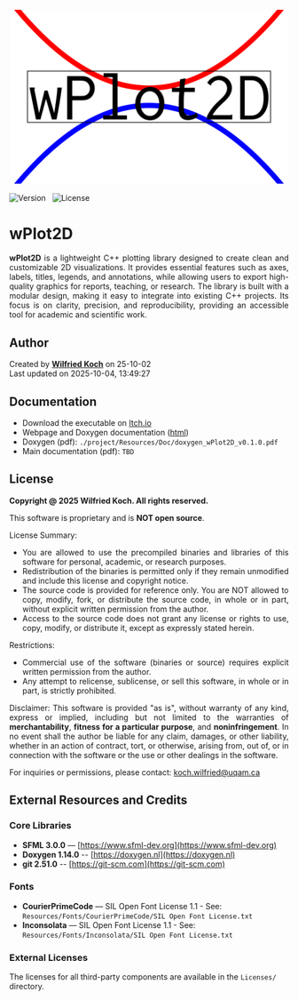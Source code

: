 <p align=center> <img src="project/Resources/Images/wPlot2D_logo.png" alt="Project Logo" width="500"/> </p>

![Version](https://img.shields.io/badge/version-0.1.0-blue) &nbsp;
![License](https://img.shields.io/badge/license-Proprietary-lightgrey)

# wPlot2D

<div align="justify">
<strong>wPlot2D</strong> is a lightweight C++ plotting library designed to create clean and customizable 2D visualizations.
It provides essential features such as axes, labels, titles, legends, and annotations, while allowing users to
export high-quality graphics for reports, teaching, or research. The library is built with a modular design,
making it easy to integrate into existing C++ projects. Its focus is on clarity, precision, and reproducibility,
providing an accessible tool for academic and scientific work.
</div>


## Author

Created by [**Wilfried Koch**](https://weconomikus.github.io/wilfried-koch-page/) on 25-10-02  
Last updated on 2025-10-04, 13:49:27  


## Documentation

- Download the executable on [Itch.io](https://weconomikus.itch.io/wPlot2D)
- Webpage and Doxygen documentation ([html](https://weconomikus.github.io/wilfried-koch-page/wPlot2DPage/wPlot2D))
- Doxygen (pdf): `./project/Resources/Doc/doxygen_wPlot2D_v0.1.0.pdf`
- Main documentation (pdf): `TBD`


## License

<div align="justify">
<strong>Copyright @ 2025 Wilfried Koch. All rights reserved.</strong>  

This software is proprietary and is **NOT open source**.

License Summary:  
- You are allowed to use the precompiled binaries and libraries of this software
for personal, academic, or research purposes.
- Redistribution of the binaries is permitted only if they remain unmodified
and include this license and copyright notice.
- The source code is provided for reference only. You are NOT allowed to copy,
modify, fork, or distribute the source code, in whole or in part, without
explicit written permission from the author.
- Access to the source code does not grant any license or rights to use,
copy, modify, or distribute it, except as expressly stated herein.

Restrictions:  
- Commercial use of the software (binaries or source) requires explicit written
permission from the author.
- Any attempt to relicense, sublicense, or sell this software, in whole or in
part, is strictly prohibited.

Disclaimer: This software is provided "as is", without warranty of any kind, express or implied, including but not limited to the
warranties of **merchantability**, **fitness for a particular purpose**, and **noninfringement**. In no event shall the author be liable
for any claim, damages, or other liability, whether in an action of contract, tort, or otherwise, arising from, out of, or in connection 
with the software or the use or other dealings in the software.

For inquiries or permissions, please contact: koch.wilfried@uqam.ca
</div>


## External Resources and Credits

### Core Libraries

- **SFML 3.0.0** — [https://www.sfml-dev.org](https://www.sfml-dev.org)  
- **Doxygen 1.14.0** -- [https://doxygen.nl](https://doxygen.nl)  
- **git 2.51.0** -- [https://git-scm.com](https://git-scm.com)  

### Fonts

- **CourierPrimeCode** — SIL Open Font License 1.1 - See: `Resources/Fonts/CourierPrimeCode/SIL Open Font License.txt`  
- **Inconsolata** — SIL Open Font License 1.1 - See: `Resources/Fonts/Inconsolata/SIL Open Font License.txt`

### External Licenses

The licenses for all third-party components are available in the `Licenses/` directory.
